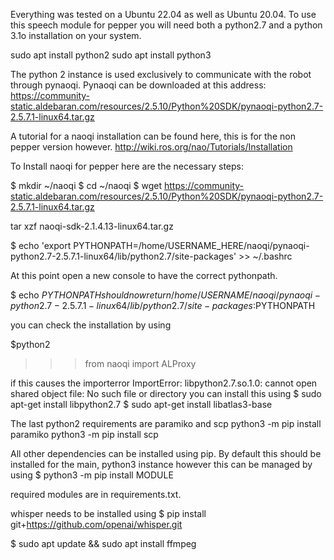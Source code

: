 Everything was tested on a Ubuntu 22.04 as well as Ubuntu 20.04.
To use this speech module for pepper you will need both a python2.7 and a python 3.1o installation on your system. 

sudo apt install python2
sudo apt install python3

The python 2 instance is used exclusively to communicate with the robot through pynaoqi. Pynaoqi can be downloaded at this address:
https://community-static.aldebaran.com/resources/2.5.10/Python%20SDK/pynaoqi-python2.7-2.5.7.1-linux64.tar.gz

A tutorial for a naoqi installation can be found here, this is for the non pepper version however.
http://wiki.ros.org/nao/Tutorials/Installation

To Install naoqi for pepper here are the necessary steps:

$ mkdir ~/naoqi
$ cd ~/naoqi
$ wget https://community-static.aldebaran.com/resources/2.5.10/Python%20SDK/pynaoqi-python2.7-2.5.7.1-linux64.tar.gz

tar xzf naoqi-sdk-2.1.4.13-linux64.tar.gz

$ echo 'export PYTHONPATH=/home/USERNAME_HERE/naoqi/pynaoqi-python2.7-2.5.7.1-linux64/lib/python2.7/site-packages' >> ~/.bashrc

At this point open a new console to have the correct pythonpath.

$ echo $PYTHONPATH
should now return 
/home/USERNAME/naoqi/pynaoqi-python2.7-2.5.7.1-linux64/lib/python2.7/site-packages:$PYTHONPATH

you can check the installation by using 

$python2

>>> from naoqi import ALProxy

if this causes the importerror
ImportError: libpython2.7.so.1.0: cannot open shared object file: No such file or directory
you can install this using 
$ sudo apt-get install libpython2.7
$ sudo apt-get install libatlas3-base

The last python2 requirements are paramiko and scp
python3 -m pip install paramiko
python3 -m pip install scp


All other dependencies can be installed using pip. By default this should be installed for the main, python3 instance however this can be managed by using 
$ python3 -m pip install MODULE

required modules are in requirements.txt.

whisper needs to be installed using 
$ pip install git+https://github.com/openai/whisper.git 

$ sudo apt update && sudo apt install ffmpeg
